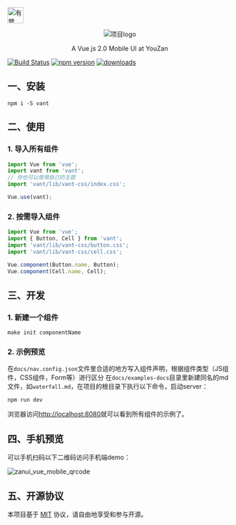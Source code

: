 <p>
    <a href="https://github.com/youzan/"><img alt="有赞logo" width="36px" src="https://img.yzcdn.cn/public_files/2017/02/09/e84aa8cbbf7852688c86218c1f3bbf17.png" alt="youzan">
    </a>
</p>
<p align="center">
    <img alt="项目logo" src="https://img.yzcdn.cn/upload_files/2017/04/20/FlkVrSlOr-SGK9qQqtilN6-IFZyT.png">
</p>
<p align="center">A Vue.js 2.0 Mobile UI at YouZan</p>

[![Build Status](https://travis-ci.org/youzan/vant.svg?branch=master)](https://travis-ci.org/youzan/vant) [![npm version](https://img.shields.io/npm/v/vant.svg?style=flat)](https://www.npmjs.com/package/vant) [![downloads](https://img.shields.io/npm/dt/vant.svg)](https://www.npmjs.com/package/vant)
 
## 一、安装

```shell
npm i -S vant
```
 
## 二、使用
 
 
### 1. 导入所有组件
 
```javascript
import Vue from 'vue';
import vant from 'vant';
// 你也可以使用自己的主题
import 'vant/lib/vant-css/index.css';

Vue.use(vant);
```
 
### 2. 按需导入组件

```javascript
import Vue from 'vue';
import { Button, Cell } from 'vant';
import 'vant/lib/vant-css/button.css';
import 'vant/lib/vant-css/cell.css';

Vue.component(Button.name, Button);
Vue.component(Cell.name, Cell);
```

## 三、开发

### 1. 新建一个组件

```shell
make init componentName
```

### 2. 示例预览

在`docs/nav.config.json`文件里合适的地方写入组件声明，根据组件类型（JS组件，CSS组件，Form等）进行区分 在`docs/examples-docs`目录里新建同名的md文件，如`waterfall.md`，在项目的根目录下执行以下命令，启动server：

```shell
npm run dev
```

浏览器访问[http://localhost:8080](http://localhost:8080)就可以看到所有组件的示例了。

## 四、手机预览

可以手机扫码以下二维码访问手机端demo：

![zanui_vue_mobile_qrcode](https://img.yzcdn.cn/v2/image/youzanyun/zanui/pc/zanui_vue_mobile_preview_03.png)
 
## 五、开源协议

本项目基于 [MIT](https://zh.wikipedia.org/wiki/MIT%E8%A8%B1%E5%8F%AF%E8%AD%89) 协议，请自由地享受和参与开源。
